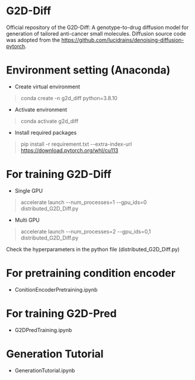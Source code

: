 # G2D-Diff
Official repository of the G2D-Diff: A genotype-to-drug diffusion model for generation of tailored anti-cancer small molecules. 
Diffusion source code was adopted from the https://github.com/lucidrains/denoising-diffusion-pytorch. 

# Environment setting (Anaconda)
- Create virtual environment 
> conda create -n g2d_diff python=3.8.10

- Activate environment
> conda activate g2d_diff
 
- Install required packages
> pip install -r requirement.txt --extra-index-url https://download.pytorch.org/whl/cu113

# For training G2D-Diff
- Single GPU
> accelerate launch --num_processes=1 --gpu_ids=0 distributed_G2D_Diff.py

- Multi GPU
> accelerate launch --num_processes=2 --gpu_ids=0,1 distributed_G2D_Diff.py

Check the hyperparameters in the python file (distributed_G2D_Diff.py)

# For pretraining condition encoder
- ConitionEncoderPretraining.ipynb

# For training G2D-Pred
- G2DPredTraining.ipynb

# Generation Tutorial
- GenerationTutorial.ipynb


